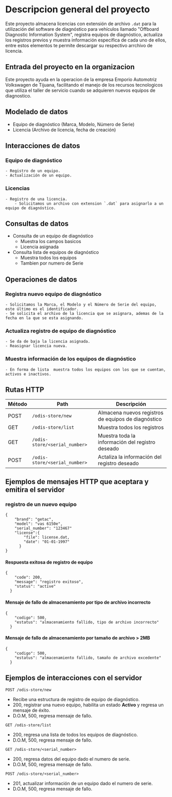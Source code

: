 # Descripcion general del proyecto
Este proyecto almacena licencias con extensión de archivo `.dat` para la utilización del software de diagnóstico para vehículos llamado "Offboard Diagnostic Information System", registra equipos de diagnóstico, actualiza los registros previos y muestra información especifica de cada uno de ellos, entre estos elementos te permite descargar su respectivo arrchivo de licencia.

## Entrada del proyecto en la organizacion
Este proyecto ayuda en la operacion de la empresa Emporio Automotriz Volkswagen de Tijuana, facilitando el manejo de los recursos tecnologicos que utiliza el taller de servicio cuando se adquieren nuevos equipos de diagnostico.

## Modelado de datos
- Equipo de diagnóstico (Marca, Modelo, Número de Serie)
- Licencia (Archivo de licencia, fecha de creación)

## Interacciones de datos
### Equipo de diagnóstico
	- Registro de un equipo.
	- Actualización de un equipo.
### Licencias
	- Registro de una licencia.
		- Solicitamos un archivo con extension `.dat` para asignarlo a un equipo de diagnóstico.

## Consultas de datos
- Consulta de un equipo de diagnóstico
	- Muestra los campos basicos
	- Licencia asignada
- Consulta lista de equipos de diagnóstico
	- Muestra todos los equipos
	- Tambien por numero de Serie

## Operaciones de datos
### Registra nuevo equipo de diagnóstico
	- Solicitamos la Marca, el Modelo y el Número de Serie del equipo, este último es el identificador.
	- Se solicita el archivo de la licencia que se asignara, ademas de la fecha en la que se esta asignando.

### Actualiza registro de equipo de diagnóstico
	- Se da de baja la licencia asignada.
	- Reasignar licencia nueva.

### Muestra información de los equipos de diagnóstico
	- En forma de lista  muestra todos los equipos con los que se cuentan, activos e inactivos.

## Rutas HTTP
| Método | Path                          | Descripción                                         |
| -------|-------------------------------|-----------------------------------------------------|
| POST   | `/odis-store/new`             | Almacena nuevos registros de equipos de diagnóstico |
| GET    | `/odis-store/list`            | Muestra todos los registros                         |
| GET    | `/odis-store/<serial_number>` | Muestra toda la información del registro deseado    |
| POST   | `/odis-store/<serial_number>` | Actaliza la información del registro deseado        |


## Ejemplos de mensajes HTTP que aceptara y emitira el servidor
### registro de un nuevo equipo
```
{
	"brand": "getac",
	"model": "vas 6150e",
	"serial_number": "123467"
	"license":{
		"file": license.dat,
	    "date": "01-01-1997"
	  }
}
```
#### Respuesta exitosa de registro de equipo
```
{
	"code": 200,
	"message": "registro exitoso",
	"status": "active"
  }
```
#### Mensaje de fallo de almacenamiento por tipo de archivo incorrecto
```
{
    "codigo": 500,
    "estatus": "almacenamiento fallido, tipo de archivo incorrecto"
  }
```
#### Mensaje de fallo de almacenamiento por tamaño de archivo > 2MB
```
{
    "codigo": 500,
    "estatus": "almacenamiento fallido, tamaño de archivo excedente"
  }
```

## Ejemplos de interacciones con el servidor
```
POST /odis-store/new
```
- Recibe una estructura de registro de equipo de diagnóstico.
- 200, registrar una nuevo equipo, habilita un estado **Activo** y regresa un mensaje de éxito.
- D.O.M, 500, regresa mensaje de fallo.
```
GET /odis-store/list
```
- 200, regresa una lista de todos los equipos de diagnóstico.
- D.O.M, 500, regresa mensaje de fallo.
```
GET /odis-store/<serial_number>
```
- 200, regresa datos del equipo dado el numero de serie.
- D.O.M, 500, regresa mensaje de fallo.
```
POST /odis-store/<serial_number>
```
- 201, actualizar información de un equipo dado el numero de serie.
- D.O.M, 500, regresa mensaje de fallo.
